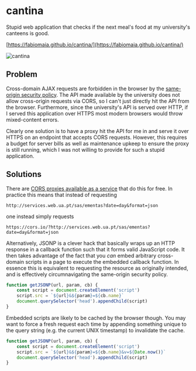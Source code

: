 # cantina

Stupid web application that checks if the next meal's food at my university's canteens is good.

[https://fabiomaia.github.io/cantina/](https://fabiomaia.github.io/cantina/)

![cantina](http://i.imgur.com/nOzZbIq.png)

## Problem

Cross-domain AJAX requests are forbidden in the browser by the [same-origin security policy](https://en.wikipedia.org/wiki/Same-origin_policy). The API made available by the university does not allow cross-origin requests via CORS, so I can't just directly hit the API from the browser. Furthermore, since the university's API is served over HTTP, if I served this application over HTTPS most modern browsers would throw mixed-content errors.

Clearly one solution is to have a proxy hit the API for me in and serve it over HTTPS on an endpoint that accepts CORS requests. However, this requires a budget for server bills as well as maintenance upkeep to ensure the proxy is still running, which I was not willing to provide for such a stupid application.

## Solutions

There are [CORS proxies available as a service](https://gist.github.com/jimmywarting/ac1be6ea0297c16c477e17f8fbe51347) that do this for free. In practice this means that instead of requesting

```
http://services.web.ua.pt/sas/ementas?date=day&format=json
```

one instead simply requests

```
https://cors.io/?http://services.web.ua.pt/sas/ementas?date=day&format=json
```

Alternatively, JSONP is a clever hack that basically wraps up an HTTP response in a callback function such that it forms valid JavaScript code. It then takes advantage of the fact that you *can* embed arbitrary cross-domain scripts in a page to execute the embedded callback function. In essence this is equivalent to requesting the resource as originally intended, and is effectively circumnavigating the same-origin security policy.

```javascript
function getJSONP(url, param, cb) {
    const script = document.createElement('script')
    script.src = `${url}&${param}=${cb.name}`
    document.querySelector('head').appendChild(script)
}
```

Embedded scripts are likely to be cached by the browser though. You may want to force a fresh request each time by appending something unique to the query string (e.g. the current UNIX timestamp) to invalidate the cache.

```javascript
function getJSONP(url, param, cb) {
    const script = document.createElement('script')
    script.src = `${url}&${param}=${cb.name}&v=${Date.now()}`
    document.querySelector('head').appendChild(script)
}
```
